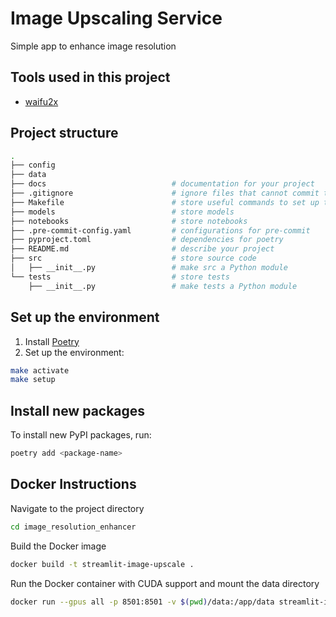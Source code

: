 # Image Upscaling Service
Simple app to enhance image resolution

## Tools used in this project
* [waifu2x](https://github.com/nagadomi/waifu2x)



## Project structure
```bash
.
├── config                      
├── data            
├── docs                            # documentation for your project
├── .gitignore                      # ignore files that cannot commit to Git
├── Makefile                        # store useful commands to set up the environment
├── models                          # store models
├── notebooks                       # store notebooks
├── .pre-commit-config.yaml         # configurations for pre-commit
├── pyproject.toml                  # dependencies for poetry
├── README.md                       # describe your project
├── src                             # store source code
│   ├── __init__.py                 # make src a Python module 
└── tests                           # store tests
    ├── __init__.py                 # make tests a Python module 
```

## Set up the environment
1. Install [Poetry](https://python-poetry.org/docs/#installation)
2. Set up the environment:
```bash
make activate
make setup
```

## Install new packages
To install new PyPI packages, run:
```bash
poetry add <package-name>
```

## Docker Instructions

Navigate to the project directory
```bash
cd image_resolution_enhancer
```

Build the Docker image
```bash
docker build -t streamlit-image-upscale .
```

Run the Docker container with CUDA support and mount the data directory
```bash
docker run --gpus all -p 8501:8501 -v $(pwd)/data:/app/data streamlit-image-upscale
```